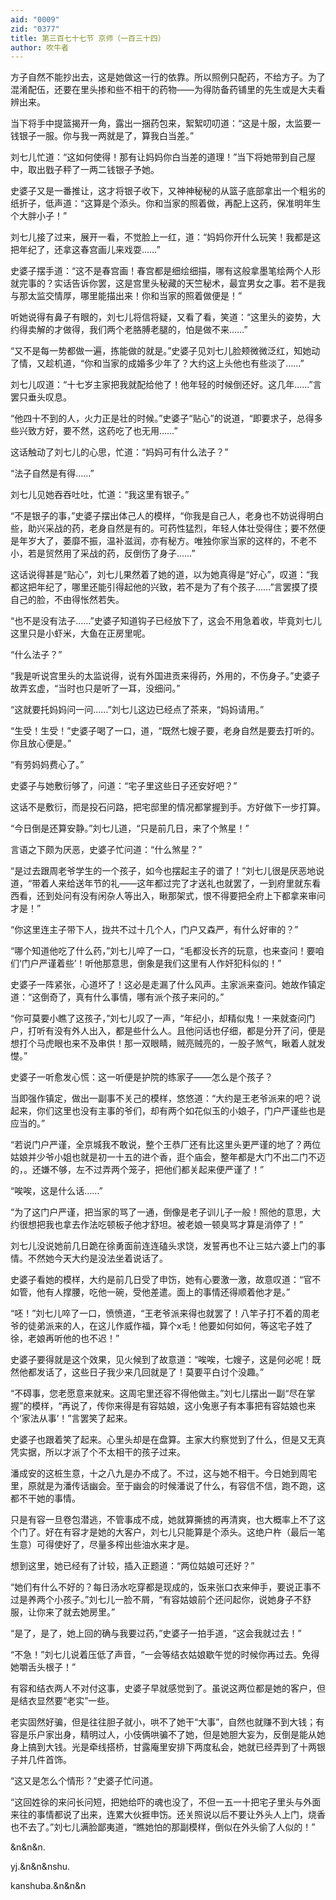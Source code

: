```yaml
---
aid: "0009"
zid: "0377"
title: 第三百七十七节 京师（一百三十四）
author: 吹牛者
---
```


方子自然不能抄出去，这是她做这一行的依靠。所以照例只配药，不给方子。为了混淆配伍，还要在里头掺和些不相干的药物――为得防备药铺里的先生或是大夫看辨出来。

当下将手中提篮揭开一角，露出一捆药包来，絮絮叨叨道：“这是十服，太监要一钱银子一服。你与我一两就是了，算我白当差。”

刘七儿忙道：“这如何使得！那有让妈妈你白当差的道理！”当下将她带到自己屋中，取出戥子秤了一两二钱银子予她。

史婆子又是一番推让，这才将银子收下，又神神秘秘的从篮子底部拿出一个粗劣的纸折子，低声道：“这算是个添头。你和当家的照着做，再配上这药，保准明年生个大胖小子！”

刘七儿接了过来，展开一看，不觉脸上一红，道：“妈妈你开什么玩笑！我都是这把年纪了，还拿这春宫画儿来戏耍……”

史婆子摆手道：“这不是春宫画！春宫都是细绘细描，哪有这般拿墨笔绘两个人形就完事的？实话告诉你罢，这是宫里头秘藏的天竺秘术，最宜男女之事。若不是我与那太监交情厚，哪里能描出来！你和当家的照着做便是！”

听她说得有鼻子有眼的，刘七儿将信将疑，又看了看，笑道：“这里头的姿势，大约得卖解的才做得，我们两个老胳膊老腿的，怕是做不来……”

“又不是每一势都做一遍，拣能做的就是。”史婆子见刘七儿脸颊微微泛红，知她动了情，又趁机道，“你和当家的成婚多少年了？大约这上头他也有些淡了……”

刘七儿叹道：“十七岁主家把我就配给他了！他年轻的时候倒还好。这几年……”言罢只垂头叹息。

“他四十不到的人，火力正是壮的时候。”史婆子“贴心”的说道，“即要求子，总得多些兴致方好，要不然，这药吃了也无用……”

这话触动了刘七儿的心思，忙道：“妈妈可有什么法子？”

“法子自然是有得……”

刘七儿见她吞吞吐吐，忙道：“我这里有银子。”

“不是银子的事，”史婆子摆出体己人的模样，“你我是自己人，老身也不妨说得明白些，助兴采战的药，老身自然是有的。可药性猛烈，年轻人体壮受得住；要不然便是年岁大了，萎靡不振，温补滋润，亦有秘方。唯独你家当家的这样的，不老不小，若是贸然用了采战的药，反倒伤了身子……”

这话说得甚是“贴心”，刘七儿果然着了她的道，以为她真得是“好心”，叹道：“我都这把年纪了，哪里还能引得起他的兴致，若不是为了有个孩子……”言罢摸了摸自己的脸，不由得怅然若失。

“也不是没有法子……”史婆子知道钩子已经放下了，这会不用急着收，毕竟刘七儿这里只是小虾米，大鱼在正房里呢。

“什么法子？”

“我是听说宫里头的太监说得，说有外国进贡来得药，外用的，不伤身子。”史婆子故弄玄虚，“当时也只是听了一耳，没细问。”

“这就要托妈妈问一问……”刘七儿这边已经点了茶来，“妈妈请用。”

“生受！生受！”史婆子喝了一口，道，“既然七嫂子要，老身自然是要去打听的。你且放心便是。”

“有劳妈妈费心了。”

史婆子与她敷衍够了，问道：“宅子里这些日子还安好吧？”

这话不是敷衍，而是投石问路，把宅邸里的情况都掌握到手。方好做下一步打算。

“今日倒是还算安静。”刘七儿道，“只是前几日，来了个煞星！”

言语之下颇为厌恶，史婆子忙问道：“什么煞星？”

“是过去跟周老爷学生的一个孩子，如今也摆起主子的谱了！”刘七儿很是厌恶地说道，“带着人来给送年节的礼――这年都过完了才送礼也就罢了，一到府里就东看西看，还到处问有没有闲杂人等出入，瞅那架式，恨不得要把全府上下都拿来审问才是！”

“你这里连主子带下人，拢共不过十几个人，门户又森严，有什么好审的？”

“哪个知道他吃了什么药，”刘七儿啐了一口，“毛都没长齐的玩意，也来查问！要咱们‘门户严谨着些’！听他那意思，倒象是我们这里有人作奸犯科似的！”

史婆子一阵紧张，心道坏了！这必是走漏了什么风声。主家派来查问。她故作镇定道：“这倒奇了，真有什么事情，哪有派个孩子来问的。”

“你可莫要小瞧了这孩子，”刘七儿叹了一声，“年纪小，却精似鬼！一来就查问门户，打听有没有外人出入，都是些什么人。且他问话也仔细，都是分开了问，便是想打个马虎眼也来不及串供！那一双眼睛，贼亮贼亮的，一股子煞气，瞅着人就发憷。”

史婆子一听愈发心慌：这一听便是护院的练家子――怎么是个孩子？

当即强作镇定，做出一副事不关己的模样，悠悠道：“大约是王老爷派来的吧？说起来，你们这里也没有主事的爷们，却有两个如花似玉的小娘子，门户严谨些也是应当的。”

“若说门户严谨，全京城我不敢说，整个王恭厂还有比这里头更严谨的地了？两位姑娘并少爷小姐也就是初一十五的进个香，逛个庙会，整年都是大门不出二门不迈的，。还嫌不够，左不过弄两个笼子，把他们都关起来便严谨了！”

“唉唉，这是什么话……”

“为了这门户严谨，把当家的骂了一通，倒像是老子训儿子一般！照他的意思，大约很想把我也拿去作法吃顿板子他才舒坦。被老娘一顿臭骂才算是消停了！”

刘七儿没说她前几日跪在徐勇面前连连磕头求饶，发誓再也不让三姑六婆上门的事情。不然她今天大约是没法坐着说话了。

史婆子看她的模样，大约是前几日受了申饬，她有心要激一激，故意叹道：“官不如管，他有人撑腰，吃他一碗，受他差遣。面上的事情还得顺着他才是。”

“呸！”刘七儿啐了一口，愤愤道，“王老爷派来得也就罢了！八竿子打不着的周老爷的徒弟派来的人，在这儿作威作福，算个x毛！他要如何如何，等这宅子姓了徐，老娘再听他的也不迟！”

史婆子要得就是这个效果，见火候到了故意道：“唉唉，七嫂子，这是何必呢！既然他都发话了，这些日子我少来几回就是了！莫要平白讨个没趣。”

“不碍事，您老愿意来就来。这周宅里还容不得他做主。”刘七儿摆出一副“尽在掌握”的模样，“再说了，传你来得是有容姑娘，这小兔崽子有本事把有容姑娘也来个‘家法从事’！”言罢笑了起来。

史婆子也跟着笑了起来。心里头却是在盘算。主家大约察觉到了什么，但是又无真凭实据，所以才派了个不太相干的孩子过来。

潘成安的这桩生意，十之八九是办不成了。不过，这与她不相干。今日她到周宅里，原就是为潘传话幽会。至于幽会的时候潘说了什么，有容信不信，跑不跑，这都不干她的事情。

只是有容一旦卷包潜逃，不管事成不成，她就算撕掳的再清爽，也大概率上不了这个门了。好在有容才是她的大客户，刘七儿只能算是个添头。这绝户杵（最后一笔生意）可得使好了，尽量多榨出些油水来才是。

想到这里，她已经有了计较，插入正题道：“两位姑娘可还好？”

“她们有什么不好的？每日汤水吃穿都是现成的，饭来张口衣来伸手，要说正事不过是养两个小孩子。”刘七儿一脸不屑，“有容姑娘前个还问起你，说她身子不舒服，让你来了就去她房里。”

“是了，是了，她上回的确与我要过药，”史婆子一拍手道，“这会我就过去！”

“不急！”刘七儿说着压低了声音，“一会等结衣姑娘歇午觉的时候你再过去。免得她嚼舌头根子！”

有容和结衣两人不对付这事，史婆子早就感觉到了。虽说这两位都是她的客户，但是结衣显然要“老实”一些。

老实固然好骗，但是往往胆子就小，哄不了她干“大事”，自然也就赚不到大钱；有容是乐户家出身，精明过人，小伎俩哄骗不了她，但是她胆大妄为，反倒是能从她身上搞到大钱。光是牵线搭桥，甘露庵里安排下两度私会，她就已经弄到了十两银子并几件首饰。

“这又是怎么个情形？”史婆子忙问道。

“这回姓徐的来问长问短，把她给吓的魂也没了，不但一五一十把宅子里头与外面来往的事情都说了出来，连累大伙捱申饬。还关照说以后不要让外头人上门，烧香也不去了。”刘七儿满脸鄙夷道，“瞧她怕的那副模样，倒似在外头偷了人似的！”

&n&n&n.

yj.&n&n&nshu.

kanshuba.&n&n&n


